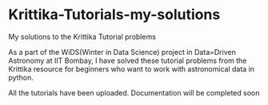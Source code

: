 # Krittika-Tutorials-my-solutions
My solutions to the Krittika Tutorial problems


As a part of the WiDS(Winter in Data Science) project in Data=Driven Astronomy at IIT Bombay, I have solved these tutorial problems from the Krittika resource for beginners who
want to work with astronomical data in python.

All the tutorials have been uploaded. Documentation will be completed soon
